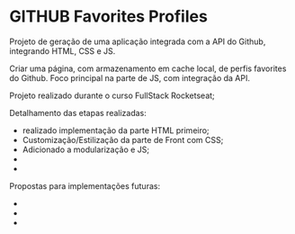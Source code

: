 <h1> GITHUB Favorites Profiles</h1>

<p>Projeto de geração de uma aplicação integrada com a API do Github, integrando HTML, CSS e JS.<br>

Criar uma página, com armazenamento em cache local, de perfis favorites do Github. Foco principal na parte de JS, com integração da API.<br></p>

Projeto realizado durante o curso FullStack Rocketseat;

Detalhamento das etapas realizadas:

<ul>
  <li>realizado implementação da parte HTML primeiro;</li>
  <li>Customização/Estilização da parte de Front com CSS;</li>
  <li>Adicionado a modularização e JS;</li>
  <li></li>
  <li></li>
</ul>

Propostas para implementações futuras:

<ul>
  <li></li>
  <li></li>
  <li></li>
</ul>
